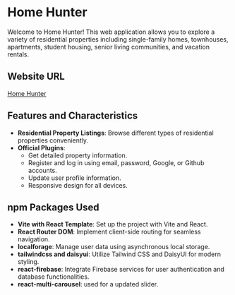 # Home Hunter

Welcome to Home Hunter! This web application allows you to explore a variety of residential properties including single-family homes, townhouses, apartments, student housing, senior living communities, and vacation rentals.

## Website URL
[Home Hunter]( https://real-estate-hunter-52892.web.app)

## Features and Characteristics

- **Residential Property Listings**: Browse different types of residential properties conveniently.
- **Official Plugins**:
  - Get detailed property information.
  - Register and log in using email, password, Google, or Github accounts.
  - Update user profile information.
  - Responsive design for all devices.
  
## npm Packages Used

- **Vite with React Template**: Set up the project with Vite and React.
- **React Router DOM**: Implement client-side routing for seamless navigation.
- **localforage**: Manage user data using asynchronous local storage.
- **tailwindcss and daisyui**: Utilize Tailwind CSS and DaisyUI for modern styling.
- **react-firebase**: Integrate Firebase services for user authentication and database functionalities.
- **react-multi-carousel**: used for a updated slider.


